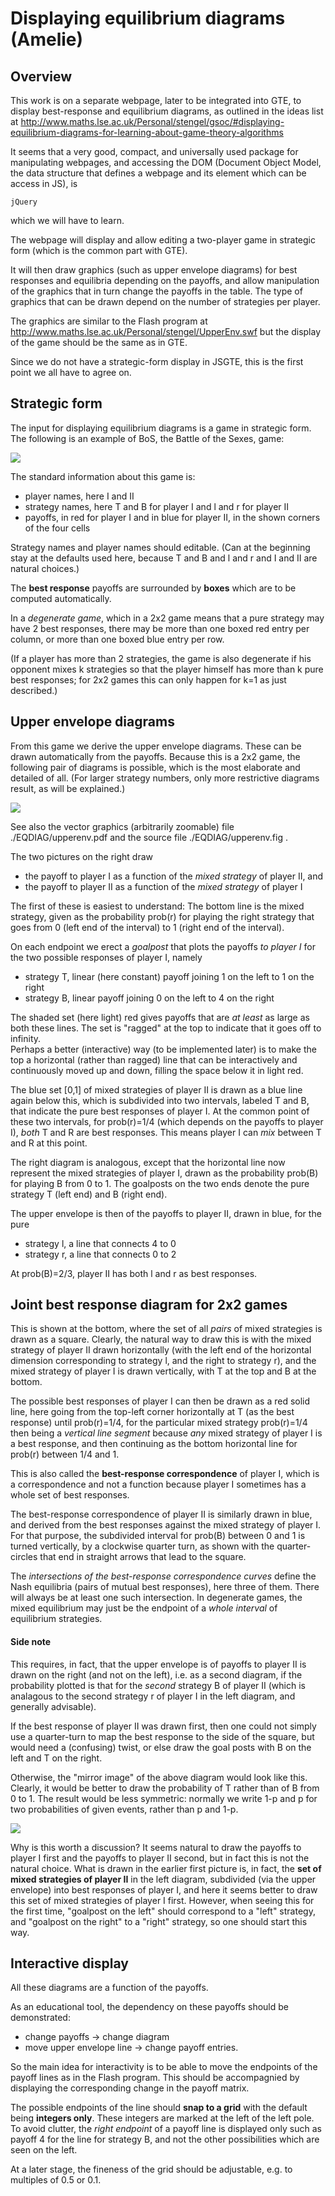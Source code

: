 # Displaying equilibrium diagrams (Amelie)

## Overview

This work is on a separate webpage, later to be integrated
into GTE, to display best-response and equilibrium diagrams,
as outlined in the ideas list at
http://www.maths.lse.ac.uk/Personal/stengel/gsoc/#displaying-equilibrium-diagrams-for-learning-about-game-theory-algorithms 

It seems that a very good, compact, and universally used
package for manipulating webpages, and accessing the DOM
(Document Object Model, the data structure that defines a
webpage and its element which can be access in JS), is

    jQuery

which we will have to learn.

The webpage will display and allow editing a two-player game
in strategic form (which is the common part with GTE).

It will then draw graphics (such as upper envelope diagrams)
for best responses and equilibria depending on the payoffs,
and allow manipulation of the graphics that in turn change
the payoffs in the table. The type of graphics that can be
drawn depend on the number of strategies per player.

The graphics are similar to the Flash program at 
http://www.maths.lse.ac.uk/Personal/stengel/UpperEnv.swf
but the display of the game should be the same as in GTE.

Since we do not have a strategic-form display in JSGTE, this
is the first point we all have to agree on.

## Strategic form

The input for displaying equilibrium diagrams is a game in
strategic form.
The following is an example of BoS, the Battle of the Sexes,
game:

![](./EQDIAG/battleOS.png)

The standard information about this game is:

- player names, here I and II
- strategy names, here T and B for player I and l and r for
  player II
- payoffs, in red for player I and in blue for player II,
  in the shown corners of the four cells

Strategy names and player names should editable.
(Can at the beginning stay at the defaults used here,
because T and B and l and r and I and II are natural
choices.)

The **best response** payoffs are surrounded by **boxes**
which are to be computed automatically.

In a _degenerate game_, which in a 2x2 game means that a
pure strategy may have 2 best responses, there may be more
than one boxed red entry per column, or more than one boxed
blue entry per row.

(If a player has more than 2 strategies, the game is also
degenerate if his opponent mixes k strategies so that the
player himself has more than k pure best responses; for 2x2
games this can only happen for k=1 as just described.)

## Upper envelope diagrams

From this game we derive the upper envelope diagrams.
These can be drawn automatically from the payoffs.
Because this is a 2x2 game, the following pair of diagrams
is possible, which is the most elaborate and detailed of all.
(For larger strategy numbers, only more restrictive diagrams 
result, as will be explained.) 

![](./EQDIAG/upperenv.png)

See also the vector graphics (arbitrarily zoomable) file 
./EQDIAG/upperenv.pdf and the source file
./EQDIAG/upperenv.fig .

The two pictures on the right draw 

- the payoff to player I as a function of the _mixed strategy_ of player II, and
- the payoff to player II as a function of the _mixed strategy_ of player I

The first of these is easiest to understand:
The bottom line is the mixed strategy, given as the
probability prob(r) for playing the right strategy that goes
from 0 (left end of the interval) to 1 (right end of the
interval).

On each endpoint we erect a _goalpost_ that plots the
payoffs _to player I_ for the two possible responses of player I, namely

- strategy T, linear (here constant) payoff joining 1 on the left to 1 on the right
- strategy B, linear payoff joining 0 on the left to 4 on the right

The shaded set (here light) red gives payoffs that are _at
least_ as large as both these lines.
The set is "ragged" at the top to indicate that it goes off
to infinity.  
Perhaps a better (interactive) way (to be implemented later)
is to make the top a horizontal (rather than ragged) line
that can be interactively and continuously moved up and
down, filling the space below it in light red.

The blue set [0,1] of mixed strategies of player II is drawn
as a blue line again below this, which is subdivided into
two intervals, labeled T and B, that indicate the pure best
responses of player I. At the common point of these two
intervals, for prob(r)=1/4 (which depends on the payoffs to
player I), _both_ T and R are best responses. This means
player I can _mix_ between T and R at this point.

The right diagram is analogous, except that the horizontal
line now represent the mixed strategies of player I, drawn
as the probability prob(B) for playing B from 0 to 1.
The goalposts on the two ends denote the pure strategy T
(left end) and B (right end).

The upper envelope is then of the payoffs to player II,
drawn in blue, for the pure

- strategy l, a line that connects 4 to 0
- strategy r, a line that connects 0 to 2

At prob(B)=2/3, player II has both l and r as best
responses.

## Joint best response diagram for 2x2 games

This is shown at the bottom, where the set of all *pairs* of
mixed strategies is drawn as a square.
Clearly, the natural way to draw this is with the mixed
strategy of player II drawn horizontally (with the left end
of the horizontal dimension corresponding to strategy l, and
the right to strategy r), and the mixed strategy of player I
is drawn vertically, with T at the top and B at the bottom.

The possible best responses of player I can then be drawn as
a red solid line, here going from the top-left corner
horizontally at T (as the best response) until prob(r)=1/4,
for the particular mixed strategy prob(r)=1/4 then being a
*vertical line segment* because *any* mixed strategy of
player I is a best response, and then continuing as the
bottom horizontal line for prob(r) between 1/4 and 1.

This is also called the **best-response correspondence** of
player I, which is a correspondence and not a function
because player I sometimes has a whole set of best
responses.

The best-response correspondence of player II is similarly
drawn in blue, and derived from the best responses against
the mixed strategy of player I. For that purpose, the
subdivided interval for prob(B) between 0 and 1 is turned
vertically, by a clockwise quarter turn, as shown with the
quarter-circles that end in straight arrows that lead to the
square.

The *intersections of the best-response correspondence
curves* define the Nash equilibria (pairs of mutual best
responses), here three of them.
There will always be at least one such intersection.
In degenerate games, the mixed equilibrium may just be the
endpoint of a *whole interval* of equilibrium strategies.

#### Side note

This requires, in fact, that the upper envelope is of
payoffs to player II is drawn on the right (and not on the
left), i.e. as a second diagram, if the probability plotted
is that for the *second* strategy B of player II (which is
analagous to the second strategy r of player I in the left
diagram, and generally advisable).

If the best response of player II was drawn first, then one
could not simply use a quarter-turn to map the best response
to the side of the square, but would need a (confusing)
twist, or else draw the goal posts with B on the left and T
on the right.

Otherwise, the "mirror image" of the above diagram would
look like this. Clearly, it would be better to draw the
probability of T rather than of B from 0 to 1. 
The result would be less symmetric: normally we write 
1-p and p for two probabilities of given events, rather than
p and 1-p.  

![](./EQDIAG/leftupperenv.png)

Why is this worth a discussion?
It seems natural to draw the payoffs to player I first and
the payoffs to player II second, but in fact this is not the
natural choice. What is drawn in the earlier first picture is, in fact, the **set of
mixed strategies of player II** in the left diagram,
subdivided (via the upper envelope) into best responses of
player I, and here it seems better to draw this set of mixed
strategies of player I first.
However, when seeing this for the first time, "goalpost on
the left" should correspond to a "left" strategy, and
"goalpost on the right" to a "right" strategy, so one should
start this way.

## Interactive display

All these diagrams are a function of the payoffs.

As an educational tool, the dependency on these payoffs
should be demonstrated:

- change payoffs -> change diagram
- move upper envelope line -> change payoff entries.

So the main idea for interactivity is to be able to move the
endpoints of the payoff lines as in the Flash program.
This should be accompagnied by displaying the corresponding
change in the payoff matrix.

The possible endpoints of the line should **snap to a grid**
with the default being **integers only**. These integers are
marked at the left of the left pole.
To avoid clutter, the *right endpoint* of a payoff line is 
displayed only such as payoff 4 for the line for strategy B,
and not the other possibilities which are seen on the left.

At a later stage, the fineness of the grid should be
adjustable, e.g. to multiples of 0.5 or 0.1.

